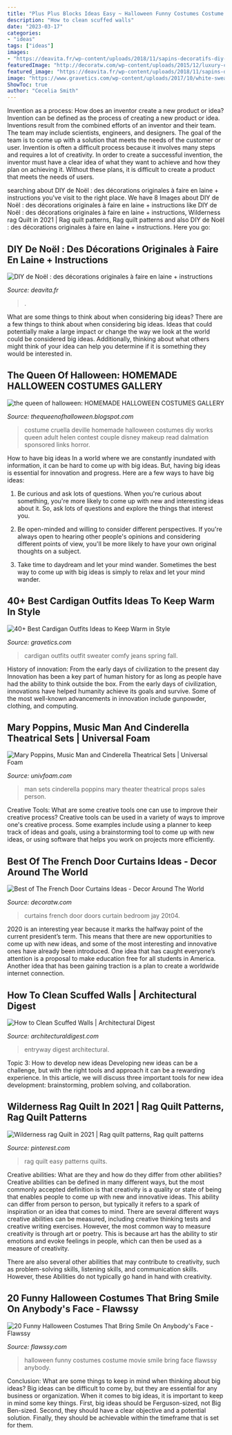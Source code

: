```yaml
---
title: "Plus Plus Blocks Ideas Easy ~ Halloween Funny Costumes Costume Movie Smile Bring Face Flawssy Anybody"
description: "How to clean scuffed walls"
date: "2023-03-17"
categories:
- "ideas"
tags: ["ideas"]
images:
- "https://deavita.fr/wp-content/uploads/2018/11/sapins-decoratifs-diy-carton-fils-de-laine-pompons.jpg"
featuredImage: "http://decoratw.com/wp-content/uploads/2015/12/luxury-curtain-ideas.jpg"
featured_image: "https://deavita.fr/wp-content/uploads/2018/11/sapins-decoratifs-diy-carton-fils-de-laine-pompons.jpg"
image: "https://www.gravetics.com/wp-content/uploads/2017/10/white-sweater-cardigan-jeans.jpg"
ShowToc: true
author: "Cecelia Smith"
---
```



Invention as a process: How does an inventor create a new product or idea?
Invention can be defined as the process of creating a new product or idea. Inventions result from the combined efforts of an inventor and their team. The team may include scientists, engineers, and designers. The goal of the team is to come up with a solution that meets the needs of the customer or user.
Invention is often a difficult process because it involves many steps and requires a lot of creativity. In order to create a successful invention, the inventor must have a clear idea of what they want to achieve and how they plan on achieving it. Without these plans, it is difficult to create a product that meets the needs of users.

	

		
searching about DIY de Noël : des décorations originales à faire en laine + instructions you've visit to the right place. We have 8 Images about DIY de Noël : des décorations originales à faire en laine + instructions like DIY de Noël : des décorations originales à faire en laine + instructions, Wilderness rag Quilt in 2021 | Rag quilt patterns, Rag quilt patterns and also DIY de Noël : des décorations originales à faire en laine + instructions. Here you go:
		
    
## DIY De Noël : Des Décorations Originales à Faire En Laine + Instructions

<img loading=lazy src="https://deavita.fr/wp-content/uploads/2018/11/sapins-decoratifs-diy-carton-fils-de-laine-pompons.jpg" onerror="this.onerror=null;this.src='https://tse3.mm.bing.net/th?id=OIP.sc-j06OoQuBy7Slm6_9dlQHaKz&amp;pid=15.1';" alt="DIY de Noël : des décorations originales à faire en laine + instructions">

_Source: deavita.fr_

>. 

	

What are some things to think about when considering big ideas?
There are a few things to think about when considering big ideas. Ideas that could potentially make a large impact or change the way we look at the world could be considered big ideas. Additionally, thinking about what others might think of your idea can help you determine if it is something they would be interested in.

    
## The Queen Of Halloween: HOMEMADE HALLOWEEN COSTUMES GALLERY

<img loading=lazy src="http://4.bp.blogspot.com/-Rx69QQrQlBY/UjXtdWuzLJI/AAAAAAAAChI/XucxNa4znQY/s1600/cruella.jpg" onerror="this.onerror=null;this.src='https://tse1.mm.bing.net/th?id=OIP.U4pWGFhEPw1K5ZzuAHrfIgHaJ3&amp;pid=15.1';" alt="the queen of halloween: HOMEMADE HALLOWEEN COSTUMES GALLERY">

_Source: thequeenofhalloween.blogspot.com_

>costume cruella deville homemade halloween costumes diy works queen adult helen contest couple disney makeup read dalmation sponsored links horror. 

	

How to have big ideas
In a world where we are constantly inundated with information, it can be hard to come up with big ideas. But, having big ideas is essential for innovation and progress. Here are a few ways to have big ideas:
1) Be curious and ask lots of questions. When you're curious about something, you're more likely to come up with new and interesting ideas about it. So, ask lots of questions and explore the things that interest you.

2) Be open-minded and willing to consider different perspectives. If you're always open to hearing other people's opinions and considering different points of view, you'll be more likely to have your own original thoughts on a subject.

3) Take time to daydream and let your mind wander. Sometimes the best way to come up with big ideas is simply to relax and let your mind wander.

    
## 40+ Best Cardigan Outfits Ideas To Keep Warm In Style

<img loading=lazy src="https://www.gravetics.com/wp-content/uploads/2017/10/white-sweater-cardigan-jeans.jpg" onerror="this.onerror=null;this.src='https://tse3.mm.bing.net/th?id=OIP.gw8RwKly8pAPKUZ3KhgTxQHaPM&amp;pid=15.1';" alt="40+ Best Cardigan Outfits Ideas to Keep Warm in Style">

_Source: gravetics.com_

>cardigan outfits outfit sweater comfy jeans spring fall. 

	

History of innovation: From the early days of civilization to the present day
Innovation has been a key part of human history for as long as people have had the ability to think outside the box. From the early days of civilization, innovations have helped humanity achieve its goals and survive. Some of the most well-known advancements in innovation include gunpowder, clothing, and computing.

    
## Mary Poppins, Music Man And Cinderella Theatrical Sets | Universal Foam

<img loading=lazy src="http://univfoam.com/wp-content/uploads/2015/11/Music_Man_Theater_Set.jpg" onerror="this.onerror=null;this.src='https://tse3.mm.bing.net/th?id=OIP.A9CrcCyyx7R8kCYVQoyUiwHaE9&amp;pid=15.1';" alt="Mary Poppins, Music Man and Cinderella Theatrical Sets | Universal Foam">

_Source: univfoam.com_

>man sets cinderella poppins mary theater theatrical props sales person. 

	

Creative Tools: What are some creative tools one can use to improve their creative process?
Creative tools can be used in a variety of ways to improve one's creative process. Some examples include using a planner to keep track of ideas and goals, using a brainstorming tool to come up with new ideas, or using software that helps you work on projects more efficiently.

    
## Best Of The French Door Curtains Ideas - Decor Around The World

<img loading=lazy src="http://decoratw.com/wp-content/uploads/2015/12/luxury-curtain-ideas.jpg" onerror="this.onerror=null;this.src='https://tse3.mm.bing.net/th?id=OIP.CL3_cJXLJqiKXv1OPtLAygHaLI&amp;pid=15.1';" alt="Best of The French Door Curtains Ideas - Decor Around The World">

_Source: decoratw.com_

>curtains french door doors curtain bedroom jay 20t04. 

	

2020 is an interesting year because it marks the halfway point of the current president’s term. This means that there are new opportunities to come up with new ideas, and some of the most interesting and innovative ones have already been introduced. One idea that has caught everyone’s attention is a proposal to make education free for all students in America. Another idea that has been gaining traction is a plan to create a worldwide internet connection.

    
## How To Clean Scuffed Walls | Architectural Digest

<img loading=lazy src="http://media.architecturaldigest.com/photos/5751c97169bcf60b7b86469a/master/pass/Entryway_004.jpg" onerror="this.onerror=null;this.src='https://tse1.mm.bing.net/th?id=OIP._QvJC_oc5Oynxuzl7UfUGAHaJ3&amp;pid=15.1';" alt="How to Clean Scuffed Walls | Architectural Digest">

_Source: architecturaldigest.com_

>entryway digest architectural. 

	

Topic 3: How to develop new ideas
Developing new ideas can be a challenge, but with the right tools and approach it can be a rewarding experience. In this article, we will discuss three important tools for new idea development: brainstorming, problem solving, and collaboration.

    
## Wilderness Rag Quilt In 2021 | Rag Quilt Patterns, Rag Quilt Patterns

<img loading=lazy src="https://i.pinimg.com/736x/6e/f4/c8/6ef4c82d81832abf988ff9cc894f40ce.jpg" onerror="this.onerror=null;this.src='https://tse1.mm.bing.net/th?id=OIP.gHU8arXHAbt5tIBohG842wHaJ3&amp;pid=15.1';" alt="Wilderness rag Quilt in 2021 | Rag quilt patterns, Rag quilt patterns">

_Source: pinterest.com_

>rag quilt easy patterns quilts. 

	

Creative abilities: What are they and how do they differ from other abilities?
Creative abilities can be defined in many different ways, but the most commonly accepted definition is that creativity is a quality or state of being that enables people to come up with new and innovative ideas. This ability can differ from person to person, but typically it refers to a spark of inspiration or an idea that comes to mind.
There are several different ways creative abilities can be measured, including creative thinking tests and creative writing exercises. However, the most common way to measure creativity is through art or poetry. This is because art has the ability to stir emotions and evoke feelings in people, which can then be used as a measure of creativity.

There are also several other abilities that may contribute to creativity, such as problem-solving skills, listening skills, and communication skills. However, these Abilities do not typically go hand in hand with creativity.

    
## 20 Funny Halloween Costumes That Bring Smile On Anybody&#039;s Face - Flawssy

<img loading=lazy src="http://flawssy.com/wp-content/uploads/2016/05/Funny-Movie-Halloween-Costume-Ideas.jpg" onerror="this.onerror=null;this.src='https://tse4.mm.bing.net/th?id=OIP.H6GxRkGi4vTo5wNh-vaFzwHaKA&amp;pid=15.1';" alt="20 Funny Halloween Costumes That Bring Smile On Anybody&#039;s Face - Flawssy">

_Source: flawssy.com_

>halloween funny costumes costume movie smile bring face flawssy anybody. 

	

Conclusion: What are some things to keep in mind when thinking about big ideas?
Big ideas can be difficult to come by, but they are essential for any business or organization. When it comes to big ideas, it is important to keep in mind some key things. First, big ideas should be Ferguson-sized, not Big Ben-sized. Second, they should have a clear objective and a potential solution. Finally, they should be achievable within the timeframe that is set for them.

